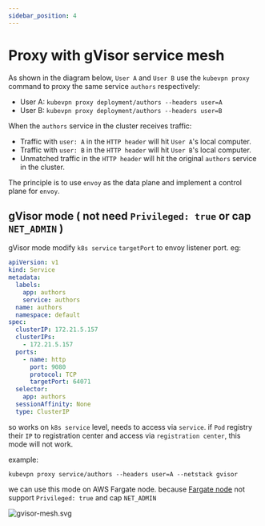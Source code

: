 ```yaml
---
sidebar_position: 4
---
```


# Proxy with gVisor service mesh

As shown in the diagram below, `User A` and `User B` use the `kubevpn proxy` command to proxy the same service `authors`
respectively:

- User A: `kubevpn proxy deployment/authors --headers user=A`
- User B: `kubevpn proxy deployment/authors --headers user=B`

When the `authors` service in the cluster receives traffic:

- Traffic with `user: A` in the `HTTP header` will hit `User A`'s local computer.
- Traffic with `user: B` in the `HTTP header` will hit `User B`'s local computer.
- Unmatched traffic in the `HTTP header` will hit the original `authors` service in the cluster.

The principle is to use `envoy` as the data plane and implement a control plane for `envoy`.

## gVisor mode ( not need ```Privileged: true``` or cap ```NET_ADMIN``` )

gVisor mode modify `k8s service` `targetPort` to envoy listener port. eg:

```yaml
apiVersion: v1
kind: Service
metadata:
  labels:
    app: authors
    service: authors
  name: authors
  namespace: default
spec:
  clusterIP: 172.21.5.157
  clusterIPs:
    - 172.21.5.157
  ports:
    - name: http
      port: 9080
      protocol: TCP
      targetPort: 64071
  selector:
    app: authors
  sessionAffinity: None
  type: ClusterIP
```

so works on `k8s service` level, needs to access via `service`. if `Pod` registry their `IP` to registration center and
access via `registration center`, this mode will not work.

example:

```shell
kubevpn proxy service/authors --headers user=A --netstack gvisor
```

we can use this mode on AWS Fargate node.
because [Fargate node](https://docs.aws.amazon.com/AmazonECS/latest/developerguide/fargate-security-considerations.html)
not support ```Privileged: true``` and cap
```NET_ADMIN```

![gvisor-mesh.svg](img/gvisor-mesh.svg)
